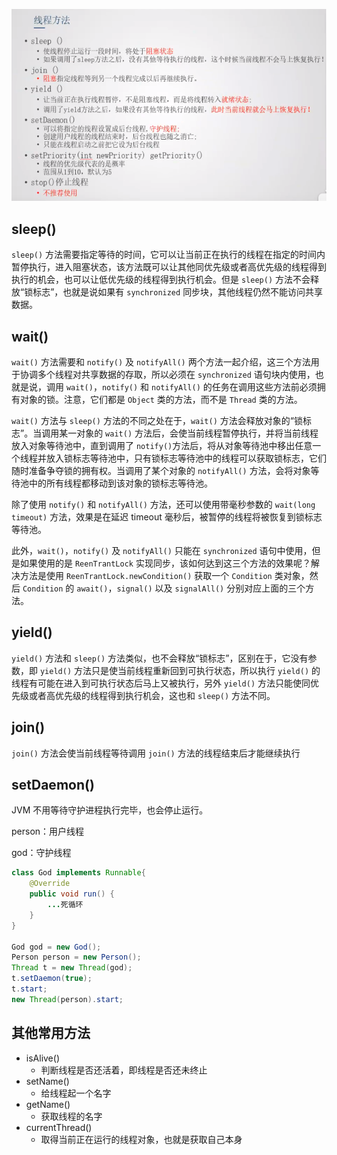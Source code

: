 ![1571366383474](assets/1571366383474.png)

## sleep()

`sleep()` 方法需要指定等待的时间，它可以让当前正在执行的线程在指定的时间内暂停执行，进入阻塞状态，该方法既可以让其他同优先级或者高优先级的线程得到执行的机会，也可以让低优先级的线程得到执行机会。但是 `sleep()` 方法不会释放“锁标志”，也就是说如果有 `synchronized` 同步块，其他线程仍然不能访问共享数据。

## wait()

`wait()` 方法需要和 `notify()` 及 `notifyAll()` 两个方法一起介绍，这三个方法用于协调多个线程对共享数据的存取，所以必须在 `synchronized` 语句块内使用，也就是说，调用 `wait()`，`notify()` 和 `notifyAll()` 的任务在调用这些方法前必须拥有对象的锁。注意，它们都是 `Object` 类的方法，而不是 `Thread` 类的方法。

`wait()` 方法与 `sleep()` 方法的不同之处在于，`wait()` 方法会释放对象的“锁标志”。当调用某一对象的 `wait()` 方法后，会使当前线程暂停执行，并将当前线程放入对象等待池中，直到调用了 `notify()`方法后，将从对象等待池中移出任意一个线程并放入锁标志等待池中，只有锁标志等待池中的线程可以获取锁标志，它们随时准备争夺锁的拥有权。当调用了某个对象的 `notifyAll()` 方法，会将对象等待池中的所有线程都移动到该对象的锁标志等待池。

除了使用 `notify()` 和 `notifyAll()` 方法，还可以使用带毫秒参数的 `wait(long timeout)` 方法，效果是在延迟 timeout 毫秒后，被暂停的线程将被恢复到锁标志等待池。

此外，`wait()`，`notify()` 及 `notifyAll()` 只能在 `synchronized` 语句中使用，但是如果使用的是 `ReenTrantLock` 实现同步，该如何达到这三个方法的效果呢？解决方法是使用 `ReenTrantLock.newCondition()` 获取一个 `Condition` 类对象，然后 `Condition` 的 `await()`，`signal()` 以及 `signalAll()` 分别对应上面的三个方法。

## yield()

`yield()` 方法和 `sleep()` 方法类似，也不会释放“锁标志”，区别在于，它没有参数，即 `yield()` 方法只是使当前线程重新回到可执行状态，所以执行 `yield()` 的线程有可能在进入到可执行状态后马上又被执行，另外 `yield()` 方法只能使同优先级或者高优先级的线程得到执行机会，这也和 `sleep()` 方法不同。

## join()

`join()` 方法会使当前线程等待调用 `join()` 方法的线程结束后才能继续执行

## setDaemon()

JVM 不用等待守护进程执行完毕，也会停止运行。

person：用户线程

god：守护线程

```java
class God implements Runnable{
    @Override
    public void run() {
        ...死循环
    }
}

God god = new God();
Person person = new Person();
Thread t = new Thread(god);
t.setDaemon(true);
t.start;
new Thread(person).start;
```

## 其他常用方法

- isAlive()
  - 判断线程是否还活着，即线程是否还未终止
- setName()
  - 给线程起一个名字
- getName()
  - 获取线程的名字
- currentThread()
  - 取得当前正在运行的线程对象，也就是获取自己本身